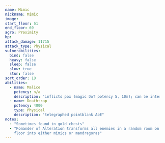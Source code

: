```yaml
---
name: Mimic
nickname: Mimic
image: 
start_floor: 61
end_floor: 69
agro: Proximity
hp: 
attack_damage: 11715
attack_type: Physical
vulnerabilities:
  bind: false
  heavy: false
  sleep: false
  slow: true
  stun: false
sort_order: 10
abilities:
  - name: Malice
    potency: n/a
    description: "inflicts pox (magic DoT potency 5, 10m); can be interrupted"
  - name: Deathtrap
    potency: 4000
    type: Physical
    description: "telegraphed pointblank AoE"
notes:
  - "Sometimes found in gold chests"
  - "Pomander of Alteration transforms all enemies in a random room on the next
    floor into either mimics or mandragoras"
---
```

